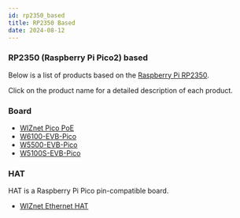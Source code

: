 ```yaml
---
id: rp2350_based
title: RP2350 Based
date: 2024-08-12
---
```


### RP2350 (Raspberry Pi Pico2) based

Below is a list of products based on the [Raspberry Pi RP2350](https://www.raspberrypi.com/documentation/microcontrollers/rp2040.html).

Click on the product name for a detailed description of each product.

### Board

* [WIZnet Pico PoE](./WIZnet-Pico-PoE.md)
* [W6100-EVB-Pico](Product/iEthernet/W6100/W6100-EVB-Pico2.md)
* [W5500-EVB-Pico](Product/iEthernet/W5500/w5500-evb-pico2.md)
* [W5100S-EVB-Pico](Product/iEthernet/W5100S/w5100s-evb-pico2.md)

### HAT

HAT is a Raspberry Pi Pico pin-compatible board.

* [WIZnet Ethernet HAT](Product/Open-Source-Hardware/WIZnet-Ethernet-HAT.md)
